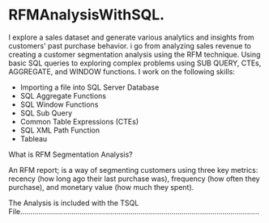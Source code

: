 # RFMAnalysisWithSQL.
I explore a sales dataset and generate various analytics and insights from customers' past purchase behavior. i go from analyzing sales revenue to creating a customer segmentation analysis using the RFM technique. Using basic SQL queries to exploring complex problems using SUB QUERY, CTEs, AGGREGATE, and WINDOW functions. I work on the following skills:
- Importing a file into SQL Server Database
- SQL Aggregate Functions
- SQL Window Functions
- SQL Sub Query
- Common Table Expressions (CTEs)
- SQL XML Path Function
- Tableau


What is RFM Segmentation Analysis?

An RFM report; is a way of segmenting customers using three key metrics: recency (how long ago their last purchase was), frequency (how often they purchase), and monetary value (how much they spent).

The Analysis is included with the TSQL File.....................................................................................................................
